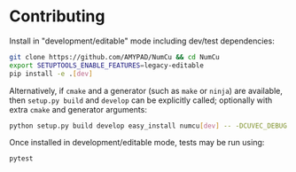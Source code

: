 # Contributing

Install in "development/editable" mode including dev/test dependencies:

```sh
git clone https://github.com/AMYPAD/NumCu && cd NumCu
export SETUPTOOLS_ENABLE_FEATURES=legacy-editable
pip install -e .[dev]
```

Alternatively, if `cmake` and a generator (such as `make` or `ninja`) are
available, then `setup.py build` and `develop` can be explicitly called;
optionally with extra `cmake` and generator arguments:

```sh
python setup.py build develop easy_install numcu[dev] -- -DCUVEC_DEBUG:BOOL=ON -- -j8
```

Once installed in development/editable mode, tests may be run using:

```sh
pytest
```
